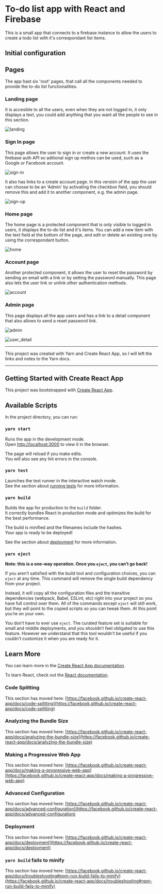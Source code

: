 # To-do list app with React and Firebase
This is a small app that connects to a firebase instance to allow the users to create a todo list with it's correspondant list items.

## Initial configuration

## Pages
The app hast six 'root' pages, that call all the components needed to provide the to-do list functionalities.

### Landing page
It is accesible to all the users, even when they are not logged in, it only displays a text, you could add anything that you want all the people to see in this section.

![landing](https://user-images.githubusercontent.com/37276129/122223287-a7b53480-ce78-11eb-9d4c-c3635d968d8d.PNG)

### Sign In page
This page allows the user to sign in or create a new account. It uses the firebase auth API so aditional sign up methos can be used, such as a Google or Facebook account.

![sign-in](https://user-images.githubusercontent.com/37276129/122400592-7a808900-cf41-11eb-8423-8cfe768be5f6.PNG)

It also has links to a create account page. In this versión of the app the user can choose to be an 'Admin' by activating the checkbox field, you should remove this and add it to another component, e.g. the admin page.

![sign-up](https://user-images.githubusercontent.com/37276129/122564180-ac115700-d00a-11eb-9ae7-b65b1c74e8f7.PNG)

### Home page
The home page is a protected component that is only visible to logged in users, it displays the to-do list and it's items. You can add a new item with the text field at the bottom of the page, and edit or delete an existing one by using the correspondant button.

![home](https://user-images.githubusercontent.com/37276129/122565117-ba13a780-d00b-11eb-8d3b-bc23b81e3827.PNG)

### Account page
Another protected component, it allows the user to reset the password by sending an email with a link or by setting the password manually. This page also lets the user link or unlink other authentication methods.

![account](https://user-images.githubusercontent.com/37276129/122566525-3bb80500-d00d-11eb-9650-18e560bb87a6.PNG)

### Admin page
This page displays all the app users and has a link to a detail component that also allows to send a reset password link.

![admin](https://user-images.githubusercontent.com/37276129/122653913-8e78e600-d10d-11eb-8bc8-5019ebcd3d18.PNG)

![user_detail](https://user-images.githubusercontent.com/37276129/122654023-2545a280-d10e-11eb-8aa2-8980348e199e.PNG)

----------
This project was created with Yarn and Create React App, so I will left the links and notes to the Yarn docs.

----------

## Getting Started with Create React App

This project was bootstrapped with [Create React App](https://github.com/facebook/create-react-app).

## Available Scripts

In the project directory, you can run:

### `yarn start`

Runs the app in the development mode.\
Open [http://localhost:3000](http://localhost:3000) to view it in the browser.

The page will reload if you make edits.\
You will also see any lint errors in the console.

### `yarn test`

Launches the test runner in the interactive watch mode.\
See the section about [running tests](https://facebook.github.io/create-react-app/docs/running-tests) for more information.

### `yarn build`

Builds the app for production to the `build` folder.\
It correctly bundles React in production mode and optimizes the build for the best performance.

The build is minified and the filenames include the hashes.\
Your app is ready to be deployed!

See the section about [deployment](https://facebook.github.io/create-react-app/docs/deployment) for more information.

### `yarn eject`

**Note: this is a one-way operation. Once you `eject`, you can’t go back!**

If you aren’t satisfied with the build tool and configuration choices, you can `eject` at any time. This command will remove the single build dependency from your project.

Instead, it will copy all the configuration files and the transitive dependencies (webpack, Babel, ESLint, etc) right into your project so you have full control over them. All of the commands except `eject` will still work, but they will point to the copied scripts so you can tweak them. At this point you’re on your own.

You don’t have to ever use `eject`. The curated feature set is suitable for small and middle deployments, and you shouldn’t feel obligated to use this feature. However we understand that this tool wouldn’t be useful if you couldn’t customize it when you are ready for it.

## Learn More

You can learn more in the [Create React App documentation](https://facebook.github.io/create-react-app/docs/getting-started).

To learn React, check out the [React documentation](https://reactjs.org/).

### Code Splitting

This section has moved here: [https://facebook.github.io/create-react-app/docs/code-splitting](https://facebook.github.io/create-react-app/docs/code-splitting)

### Analyzing the Bundle Size

This section has moved here: [https://facebook.github.io/create-react-app/docs/analyzing-the-bundle-size](https://facebook.github.io/create-react-app/docs/analyzing-the-bundle-size)

### Making a Progressive Web App

This section has moved here: [https://facebook.github.io/create-react-app/docs/making-a-progressive-web-app](https://facebook.github.io/create-react-app/docs/making-a-progressive-web-app)

### Advanced Configuration

This section has moved here: [https://facebook.github.io/create-react-app/docs/advanced-configuration](https://facebook.github.io/create-react-app/docs/advanced-configuration)

### Deployment

This section has moved here: [https://facebook.github.io/create-react-app/docs/deployment](https://facebook.github.io/create-react-app/docs/deployment)

### `yarn build` fails to minify

This section has moved here: [https://facebook.github.io/create-react-app/docs/troubleshooting#npm-run-build-fails-to-minify](https://facebook.github.io/create-react-app/docs/troubleshooting#npm-run-build-fails-to-minify)
